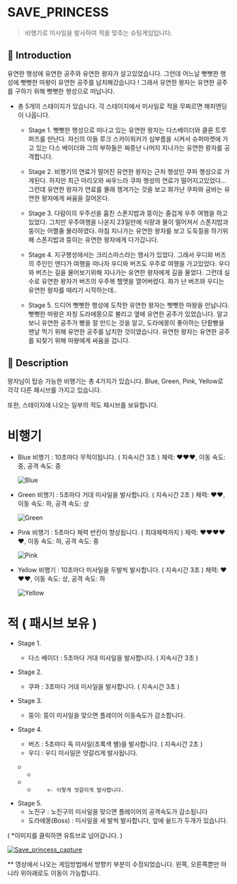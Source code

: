 SAVE_PRINCESS
=============
> 비행기로 미사일을 발사하여 적을 맞추는 슈팅게임입니다.

📝 Introduction
------------
유연한 행성에 유연한 공주와 유연한 왕자가 살고있었습니다. 
그런데 어느날 뻣뻣한 행성에 뻣뻣한 마왕이 유연한 공주를 납치해갔습니다 ! 
그래서 유연한 왕자는 유연한 공주를 구하기 위해 뻣뻣한 행성으로 떠납니다.

+ 총 5개의 스테이지가 있습니다. 각 스테이지에서 미사일로 적을 무찌르면 해피엔딩이 나옵니다.

  - Stage 1.
뻣뻣한 행성으로 떠나고 있는 유연한 왕자는 다스베이더와 클론 트루퍼즈를 만난다. 자신의 아들 루크 스카이워커가 심부름을 시켜서 슈퍼마켓에 가고 있는 다스 베이더와 그의 부하들은 짜증난 나머지 지나가는 유연한 왕자를 공격합니다.

  - Stage 2.
비행기의 연료가 떨어진 유연한 왕자는 근처 행성인 쿠파 행성으로 가게된다.
하지만 최근 마리오와 싸우느라 쿠파 행성의 연료가 떨어지고있었다... 그런데 유연한 왕자가 연료를 몰래 챙겨가는 것을 보고 화가난 쿠파와 굼바는 유연한 왕자에게 싸움을 걸어온다.

  - Stage 3.
다람이의 우주선을 훔친 스폰지밥과 뚱이는 즐겁게 우주 여행을 하고 있었다.
그치만 우주여행을 나온지 23일만에 식량과 물이 떨어져서 스폰지밥과 뚱이는 어쩔줄 몰라하였다. 마침 지나가는 유연한 왕자를 보고 도둑질을 하기위해 스폰지밥과 뚱이는 유연한 왕자에게 다가갑니다.

  - Stage 4.
지구행성에서는 크리스마스라는 행사가 있었다. 그래서 우디와 버즈의 주인인 앤디가 여행을 떠나자 우디와 버즈도 우주로 여행을 가고있었다. 우디와 버즈는 길을 물어보기위해 지나가는 유연한 왕자에게 길을 물었다. 그런데 실수로 유연한 왕자가 버즈의 우주복 헬멧을 열어버렸다. 화가 난 버즈와 우디는 유연한 왕자를 때리기 시작하는데..

  - Stage 5.
드디어 뻣뻣한 행성에 도착한 유연한 왕자는 뻣뻣한 마왕을 만납니다.
뻣뻣한 마왕은 자칭 도라에몽으로 불리고 옆에 유연한 공주가 있었습니다.
알고보니 유연한 공주가 빵을 잘 만드는 것을 알고, 도라에몽이 좋아하는
단팥빵을 맨날 먹기 위해 유연한 공주를 납치한 것이였습니다.
유연한 왕자는 유연한 공주를 되찾기 위해 마왕에게 싸움을 겁니다.


:rocket: Description
-----------
왕자님이 탑승 가능한 비행기는 총 4가지가 있습니다.
Blue, Green, Pink, Yellow로 각각 다른 패시브를 가지고 있습니다.

또한, 스테이지에 나오는 일부의 적도 패시브를 보유합니다.

# 비행기

- Blue 비행기 : 10초마다 무적이됩니다. ( 지속시간 3초 ) 
  체력: :heart::heart::heart:, 이동 속도: 중, 공격 속도: 중  
  
  ![Blue](https://user-images.githubusercontent.com/44610250/69218549-48b40e80-0bb4-11ea-97d2-1872fb52a1c3.gif)


- Green 비행기 : 5초마다 거대 미사일을 발사합니다. ( 지속시간 2초 ) 
  체력: :heart::heart:, 이동 속도: 하, 공격 속도: 상  
  
  ![Green](https://user-images.githubusercontent.com/44610250/69218546-48b40e80-0bb4-11ea-8413-faf292b21cf3.gif)


- Pink 비행기 : 5초마다 체력 반칸이 향상됩니다. ( 최대체력까지 ) 
  체력: :heart::heart::heart::heart::heart:, 이동 속도: 하, 공격 속도: 중  
  
  ![Pink](https://user-images.githubusercontent.com/44610250/69218544-481b7800-0bb4-11ea-95d5-2d717083bc64.gif)


- Yellow 비행기 : 10초마다 미사일을 두발씩 발사합니다. ( 지속시간 3초 ) 
  체력: :heart::heart::heart:, 이동 속도: 상, 공격 속도: 하  
  
  ![Yellow](https://user-images.githubusercontent.com/44610250/69218545-481b7800-0bb4-11ea-8d9d-ea198f1f4b21.gif)


# 적 ( 패시브 보유 )

- Stage 1.
  + 다스 베이더 : 5초마다 거대 미사일을 발사합니다. ( 지속시간 3초 )  

- Stage 2.
  + 쿠파 : 3초마다 거대 미사일을 발사합니다. ( 지속시간 3초 )
  
- Stage 3.
  + 뚱이: 뚱이 미사일을 맞으면 플레이어 이동속도가 감소합니다.
  
- Stage 4.
  + 버즈 : 5초마다 독 미사일(초록색 별)을 발사합니다. ( 지속시간 2초 )
  + 우디 : 우디 미사일은 엇갈리게 발사됩니다.
```
   ㅇ
      ㅇ
   ㅇ
      ㅇ     <- 이렇게 엇갈리게 발사합니다.
```
 
- Stage 5.
    + 노진구 : 노진구의 미사일을 맞으면 플레이어의 공격속도가 감소됩니다
    + 도라에몽(Boss) : 미사일을 세 발씩 발사합니다, 앞에 쉴드가 두개가 있습니다.


( *이미지를 클릭하면 유튜브로 넘어갑니다. )

[![Save_princess_capture](https://user-images.githubusercontent.com/44610250/69220558-a77b8700-0bb8-11ea-9050-43e7483f89ae.png)](https://www.youtube.com/watch?v=gWnQVD03AXk&t=62s)


** 영상에서 나오는 게임방법에서 방향키 부분이 수정되었습니다. 왼쪽, 오른쪽뿐만 아니라 위아래로도 이동이 가능합니다.

